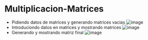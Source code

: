 # Multiplicacion-Matrices

- Pidiendo datos de matrices y generando matrices vacias
 ![image](https://user-images.githubusercontent.com/66254573/121457683-aca45080-c96d-11eb-80df-b30b50b70820.png)
- Introduciondo datos en matrices y mostrando matrices
 ![image](https://user-images.githubusercontent.com/66254573/121457767-d2315a00-c96d-11eb-9cbd-1bb94313f173.png)
- Generando y mostrando matriz final
 ![image](https://user-images.githubusercontent.com/66254573/121457816-eaa17480-c96d-11eb-8793-034e836033e7.png)

